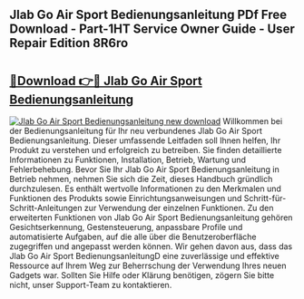 ## Jlab Go Air Sport Bedienungsanleitung PDf Free Download - Part-1HT Service Owner Guide - User Repair Edition 8R6ro

# <h2><a href="http://df46x6w.blite.top/?on=Jlab+Go+Air+Sport+Bedienungsanleitung">🔗Download 👉🔴 Jlab Go Air Sport Bedienungsanleitung</a></h2>

[![Jlab Go Air Sport Bedienungsanleitung new download](https://i.imgur.com/lujVjoI.png)](http://df46x6w.blite.top/?on=Jlab+Go+Air+Sport+Bedienungsanleitung)
Willkommen bei der Bedienungsanleitung für Ihr neu verbundenes Jlab Go Air Sport Bedienungsanleitung. Dieser umfassende Leitfaden soll Ihnen helfen, Ihr Produkt zu verstehen und erfolgreich zu betreiben. Sie finden detaillierte Informationen zu Funktionen, Installation, Betrieb, Wartung und Fehlerbehebung. Bevor Sie Ihr Jlab Go Air Sport Bedienungsanleitung in Betrieb nehmen, nehmen Sie sich die Zeit, dieses Handbuch gründlich durchzulesen. Es enthält wertvolle Informationen zu den Merkmalen und Funktionen des Produkts sowie Einrichtungsanweisungen und Schritt-für-Schritt-Anleitungen zur Verwendung der einzelnen Funktionen. Zu den erweiterten Funktionen von Jlab Go Air Sport Bedienungsanleitung gehören Gesichtserkennung, Gestensteuerung, anpassbare Profile und automatisierte Aufgaben, auf die alle über die Benutzeroberfläche zugegriffen und angepasst werden können. Wir gehen davon aus, dass das Jlab Go Air Sport BedienungsanleitungD eine zuverlässige und effektive Ressource auf Ihrem Weg zur Beherrschung der Verwendung Ihres neuen Gadgets war. Sollten Sie Hilfe oder Klärung benötigen, zögern Sie bitte nicht, unser Support-Team zu kontaktieren.
